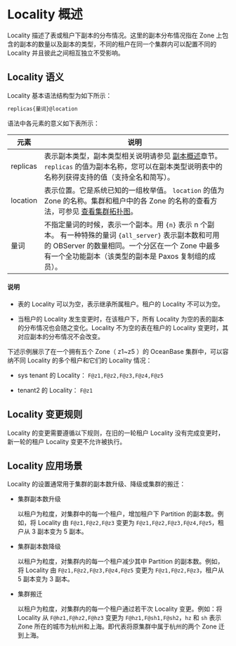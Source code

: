 # Locality 概述

Locality 描述了表或租户下副本的分布情况。这里的副本分布情况指在 Zone 上包含的副本的数量以及副本的类型，不同的租户在同一个集群内可以配置不同的 Locality 并且彼此之间相互独立不受影响。

## Locality 语义

Locality 基本语法结构型为如下所示：

```sql
replicas{量词}@location
```

语法中各元素的意义如下表所示：

|  **元素**  |                **说明**                 |
|----------|--------------------------------------------|
| replicas | 表示副本类型，副本类型相关说明请参见 [副本概述](../4.manage-replicas/1.replica-overview.md)章节。  </br>`replicas` 的值为副本名称，您可以在副本类型说明表中的名称列获得支持的值（支持全名和简写）。                |
| location | 表示位置。它是系统已知的一组枚举值。  `location` 的值为 Zone 的名称。集群和租户中的各 Zone 的名称的查看方法，可参见 [查看集群拓扑图](../../2.basic-database-management/1.manage-clusters/6.view-the-cluster-topology.md)。               |
| 量词       | 不指定量词的时候，表示一个副本。用 `{n}` 表示 n 个副本。 有一种特殊的量词 `{all_server}` 表示副本数和可用的 OBServer 的数量相同。一个分区在一个 Zone 中最多有一个全功能副本（该类型的副本是 Paxos 复制组的成员）。 |

  <main id="notice" type='explain'>
    <h4>说明</h4>
    <ul>
    <li>
    <p>表的 Locality 可以为空，表示继承所属租户。租户的 Locality 不可以为空。</p>
    </li>
    <li>
    <p>当租户的 Locality 发生变更时，在该租户下，所有 Locality 为空的表的副本的分布情况也会随之变化。Locality 不为空的表在租户的 Locality 变更时，其对应副本的分布情况不会改变。</p>
    </li>
    </ul>
  </main>

下述示例展示了在一个拥有五个 Zone（ z1\~z5 ）的 OceanBase 集群中，可以容纳不同 Locality 的多个租户和它们的 Locality 情况：

* sys tenant 的 Locality： `F@z1,F@z2,F@z3,F@z4,F@z5`

* tenant2 的 Locality： `F@z1`

## Locality 变更规则

Locality 的变更需要遵循以下规则，在旧的一轮租户 Locality 没有完成变更时，新一轮的租户 Locality 变更不允许被执行。

## Locality 应用场景

Locality 的设置通常用于集群的副本数升级、降级或集群的搬迁：

* 集群副本数升级

  以租户为粒度，对集群中的每一个租户，增加租户下 Partition 的副本数。例如，将 Locality 由 `F@z1,F@z2,F@z3` 变更为 `F@z1,F@z2,F@z3,F@z4,F@z5`，租户从 3 副本变为 5 副本。
  
* 集群副本数降级

  以租户为粒度，对集群内的每一个租户减少其中 Partition 的副本数。例如，将 Locality 由 `F@z1,F@z2,F@z3,F@z4,F@z5` 变更为 `F@z1,F@z2,F@z3`，租户从 5 副本变为 3 副本。
  
* 集群搬迁

  以租户为粒度，对集群内的每一个租户通过若干次 Locality 变更。例如：将 Locality 从 `F@hz1,F@hz2,F@hz3` 变更为 `F@hz1,F@sh1,F@sh2`，`hz` 和 `sh` 表示 Zone 所在的城市为杭州和上海。即代表将原集群中属于杭州的两个 Zone 迁到上海。
